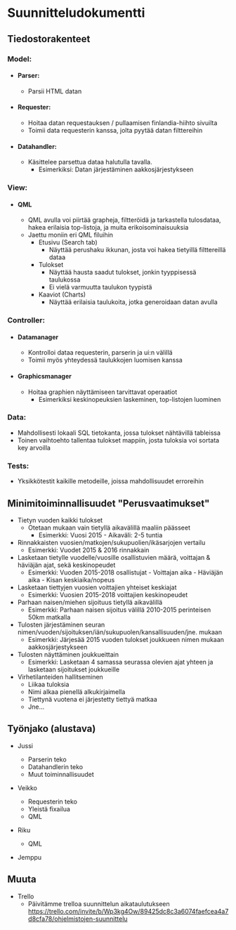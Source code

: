 # Suunnitteludokumentti

## Tiedostorakenteet

### Model:
  - #### Parser:
    - Parsii HTML datan
  - #### Requester:
    - Hoitaa datan requestauksen / pullaamisen finlandia-hiihto sivuilta
    - Toimii data requesterin kanssa, jolta pyytää datan filttereihin
  - #### Datahandler:
    - Käsittelee parsettua dataa halutulla tavalla. 
      - Esimerkiksi: Datan järjestäminen aakkosjärjestykseen

### View:
  - #### QML
    - QML avulla voi piirtää grapheja, filtteröidä ja tarkastella tulosdataa, hakea erilaisia
    top-listoja, ja muita erikoisominaisuuksia
    - Jaettu moniin eri QML filuihin
      - Etusivu (Search tab)
        - Näyttää perushaku ikkunan, josta voi hakea tietyillä filttereillä dataa
      - Tulokset
        - Näyttää hausta saadut tulokset, jonkin tyyppisessä taulukossa
        - Ei vielä varmuutta taulukon tyypistä
      - Kaaviot (Charts)
        - Näyttää erilaisia taulukoita, jotka generoidaan datan avulla
        
### Controller:
  - #### Datamanager
    - Kontrolloi dataa requesterin, parserin ja ui:n välillä
    - Toimii myös yhteydessä taulukkojen luomisen kanssa
  - #### Graphicsmanager
    - Hoitaa graphien näyttämiseen tarvittavat operaatiot 
      - Esimerkiksi keskinopeuksien laskeminen, top-listojen luominen
      
### Data:
- Mahdollisesti lokaali SQL tietokanta, jossa tulokset nähtävillä tableissa 
- Toinen vaihtoehto tallentaa tulokset mappiin, josta tuloksia voi sortata key arvoilla
### Tests:
- Yksikkötestit kaikille metodeille, joissa mahdollisuudet erroreihin

## Minimitoiminnallisuudet "Perusvaatimukset"
- Tietyn vuoden kaikki tulokset
  - Otetaan mukaan vain tietyllä aikavälillä maaliin päässeet
    - Esimerkki: Vuosi 2015 - Aikaväli: 2-5 tuntia
- Rinnakkaisten vuosien/matkojen/sukupuolien/ikäsarjojen vertailu 
  - Esimerkki: Vuodet 2015 & 2016 rinnakkain
- Lasketaan tietylle vuodelle/vuosille osallistuvien määrä, voittajan & häviäjän ajat, sekä keskinopeudet
  - Esimerkki: Vuoden 2015-2018 osallistujat - Voittajan aika - Häviäjän aika - Kisan keskiaika/nopeus
- Lasketaan tiettyjen vuosien voittajien yhteiset keskiajat
  - Esimerkki: Vuosien 2015-2018 voittajien keskinopeudet
- Parhaan naisen/miehen sijoituus tietyllä aikavälillä
  - Esimerkki: Parhaan naisen sijoitus välillä 2010-2015 perinteisen 50km matkalla
- Tulosten järjestäminen seuran nimen/vuoden/sijoituksen/iän/sukupuolen/kansallisuuden/jne. mukaan
  - Esimerkki: Järjesää 2015 vuoden tulokset joukkueen nimen mukaan aakkosjärjestykseen
- Tulosten näyttäminen joukkueittain
  - Esimerkki: Lasketaan 4 samassa seurassa olevien ajat yhteen ja lasketaan sijoitukset joukkueille
- Virhetilanteiden hallitseminen
  - Liikaa tuloksia
  - Nimi alkaa pienellä alkukirjaimella
  - Tiettynä vuotena ei järjestetty tiettyä matkaa
  - Jne...
  
## Työnjako (alustava)
- Jussi
  - Parserin teko
  - Datahandlerin teko
  - Muut toiminnallisuudet
    
- Veikko
  - Requesterin teko
  - Yleistä fixailua
  - QML

- Riku
  - QML
  
- Jemppu

## Muuta
- Trello
  - Päivitämme trelloa suunnittelun aikataulutukseen 
  https://trello.com/invite/b/Wp3kg4Ow/89425dc8c3a6074faefcea4a7d8cfa78/ohjelmistojen-suunnittelu
  
    
